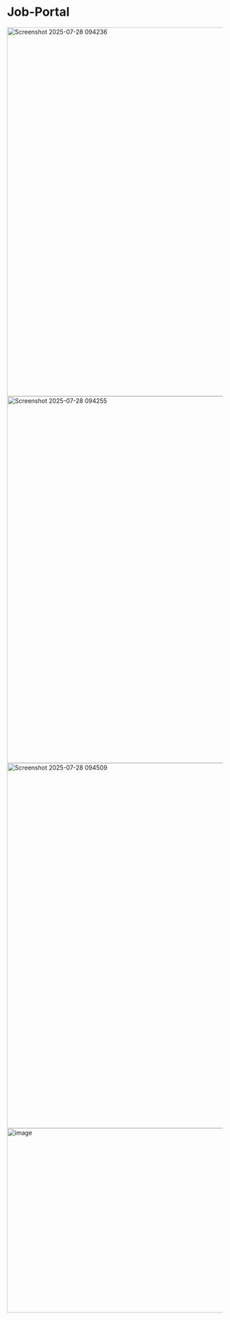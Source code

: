 # Job-Portal
<img width="1919" height="860" alt="Screenshot 2025-07-28 094236" src="https://github.com/user-attachments/assets/89d742b2-6598-4dd3-a262-5deccc2d100e" />
<img width="1919" height="855" alt="Screenshot 2025-07-28 094255" src="https://github.com/user-attachments/assets/298fbc36-e414-4749-a8a6-281e02f5ec18" />
<img width="1900" height="851" alt="Screenshot 2025-07-28 094509" src="https://github.com/user-attachments/assets/2b4b79b9-07c1-44c3-915d-f056ccaa816d" />
<img width="944" height="430" alt="image" src="https://github.com/user-attachments/assets/470f6766-b90b-48ae-81e5-2930ddaa4423" />
